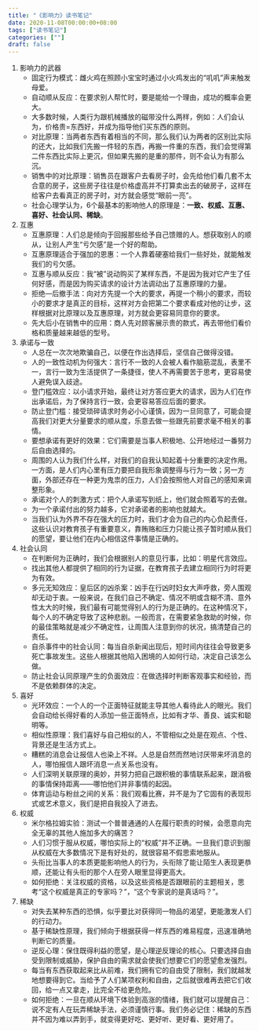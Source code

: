```yaml
---
title: "《影响力》读书笔记"
date: 2020-11-08T00:00:00+08:00
tags: ["读书笔记"]
categories: [""]
draft: false
---
```


1. 影响力的武器
   - 固定行为模式：雌火鸡在照顾小宝宝时通过小火鸡发出的“叽叽”声来触发母爱。
   - 自动顺从反应：在要求别人帮忙时，要是能给一个理由，成功的概率会更大。
   - 大多数时候，人类行为跟机械播放的磁带没什么两样，例如：人们会认为，价格贵=东西好，并成为指导他们买东西的原则。
   - 对比原理：当两者东西有着相当的不同，那么我们认为两者的区别比实际的还大，比如我们先搬一件轻的东西，再搬一件重的东西，我们会觉得第二件东西比实际上更沉，但如果先搬的是重的那件，则不会认为有那么沉。
   - 销售中的对比原理：销售员在跟客户去看房子时，会先给他们看几套不太合意的房子，这些房子往往是价格虚高并不打算卖出去的破房子，这样在给客户去看真正的房子时，对方就会感觉“眼前一亮”。
   - 社会心理学认为，6个最基本的影响他人的原理是：**一致、权威、互惠、喜好、社会认同、稀缺**。
2. 互惠
   - 互惠原理：人们总是倾向于回报那些给予自己馈赠的人。想获取别人的顺从，让别人产生“亏欠感”是一个好的帮助。
   - 互惠原理适合于强加的恩惠：一个人靠着硬塞给我们一些好处，就能触发我们的亏欠感。
   - 互惠与顺从反应：我“被”说动购买了某样东西，不是因为我对它产生了任何好感，而是因为购买请求的设计方法调动出了互惠原理的力量。
   - 拒绝—后撤手法：向对方先提一个大的要求，再提一个稍小的要求，而较小的要求才是真正的目标，这样对方会把第二个要求看成对他的让步，这样根据对比原理以及互惠原理，对方就会更容易同意你的要求。
   - 先大后小在销售中的应用：商人先对顾客展示贵的款式，再去带他们看价格和质量越来越低的型号。
3. 承诺与一致
   - 人总在一次次地欺骗自己，以便在作出选择后，坚信自己做得没错。
   - 人的一致性动机为何强大：言行不一致的人会被人看作脑筋混乱，表里不一，言行一致为生活提供了一条捷径，使人不再需要苦于思考，更容易使人避免误入歧途。
   - 登门槛效应：以小请求开始，最终让对方答应更大的请求，因为人们在作出承诺后，为了保持言行一致，会更容易答应后面的要求。
   - 防止登门槛：接受琐碎请求时务必小心谨慎，因为一旦同意了，可能会提高我们对更大分量要求的顺从度，乐意去做一些跟先前要求毫不相关的事情。
   - 要想承诺有更好的效果：它们需要是当事人积极地、公开地经过一番努力后自由选择的。
   - 周围的人认为我们什么样，对我们的自我认知起着十分重要的决定作用。一方面，是人们内心里有压力要把自我形象调整得与行为一致；另一方面，外部还存在一种更为鬼祟的压力，人们会按照他人对自己的感知来调整形象。
   - 承诺对个人的刺激方式：把个人承诺写到纸上，他们就会照着写的去做。
   - 为一个承诺付出的努力越多，它对承诺者的影响也就越大。
   - 当我们认为外界不存在强大的压力时，我们才会为自己的内心负起责任，这些认识对教育孩子有重要意义，靠贿赂和压力只能让孩子暂时顺从我们的愿望，要让他们在内心相信这件事情是正确的。
4. 社会认同
   - 在判断何为正确时，我们会根据别人的意见行事，比如：明星代言效应。
   - 找出其他人都提供了相同的行为证据，在教育孩子去建立相同行为时将更为有效。
   - 多元无知效应：皇后区的凶杀案：凶手在行凶时妇女大声呼救，旁人围观却无动于衷。一般来说，在我们自己不确定、情况不明或含糊不清、意外性太大的时候，我们最有可能觉得别人的行为是正确的。在这种情况下，每个人的不确定导致了这种悲剧。一般而言，在需要紧急救助的时候，你的最佳策略就是减少不确定性，让周围人注意到你的状况，搞清楚自己的责任。
   - 自杀事件中的社会认同：每当自杀新闻出现后，短时间内往往会导致更多死亡事故发生。这些人根据其他陷入困境的人如何行动，决定自己该怎么做。
   - 防止社会认同原理产生的负面效应：在做选择时判断客观事实和经验，而不是依赖群体的决定。
5. 喜好
   - 光环效应：一个人的一个正面特征就能主导其他人看待此人的眼光。我们会自动给长得好看的人添加一些正面特点，比如有才华、善良、诚实和聪明等。
   - 相似性原理：我们喜好与自己相似的人，不管相似之处是在观点、个性、背景还是生活方式上。
   - 糟糕的消息会让报信人也染上不祥。人总是自然而然地讨厌带来坏消息的人，哪怕报信人跟坏消息一点关系也没有。
   - 人们深明关联原理的奥妙，并努力把自己跟积极的事情联系起来，跟消极的事情保持距离——哪怕他们并非事情的起因。
   - 体育运动与粉丝之间的关系：我们观看比赛，并不是为了它固有的表现形式或艺术意义，我们是把自我投入了进去。
6. 权威
   - 米尔格拉姆实验：测试一个普普通通的人在履行职责的时候，会愿意向完全无辜的其他人施加多大的痛苦？
   - 人们习惯于服从权威，哪怕实际上的“权威”并不正确。一旦我们意识到服从权威在大多数情况下是有好处的，就很容易不假思索地服从。
   - 头衔比当事人的本质更能影响他人的行为，头衔除了能让陌生人表现更恭顺，还能让有头衔的那个人在旁人眼里显得更高大。
   - 如何拒绝：关注权威的资格，以及这些资格是否跟眼前的主题相关，思考“这个权威是真正的专家吗？”，“这个专家说的是真话吗？”。
7. 稀缺
   - 对失去某种东西的恐惧，似乎要比对获得同一物品的渴望，更能激发人们的行动力。
   - 基于稀缺性原理，我们倾向于根据获得一样东西的难易程度，迅速准确地判断它的质量。
   - 逆反心理：保住既得利益的愿望，是心理逆反理论的核心。只要选择自由受到限制或威胁，保护自由的需求就会使我们想要它们的愿望愈发强烈。
   - 每当有东西获取起来比从前难，我们拥有它的自由受了限制，我们就越发地想要得到它。当给予了人们某项权利和自由，之后就很难再去把它们收回，给一点又拿走，比完全不给更危险。
   - 如何拒绝：一旦在顺从环境下体验到高涨的情绪，我们就可以提醒自己：说不定有人在玩弄稀缺手法，必须谨慎行事。我们务必记住：稀缺的东西并不因为难以弄到手，就变得更好吃、更好听、更好看、更好用了。

